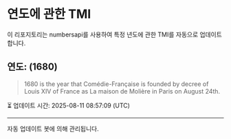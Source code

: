 
# 연도에 관한 TMI

이 리포지토리는 numbersapi를 사용하여 특정 년도에 관한 TMI를 자동으로 업데이트합니다.

## 연도: (1680)
> 1680 is the year that Comédie-Française is founded by decree of Louis XIV of France as La maison de Molière in Paris on August 24th.

⏳ 업데이트 시간: 2025-08-11 08:57:09 (UTC)

---
자동 업데이트 봇에 의해 관리됩니다.
